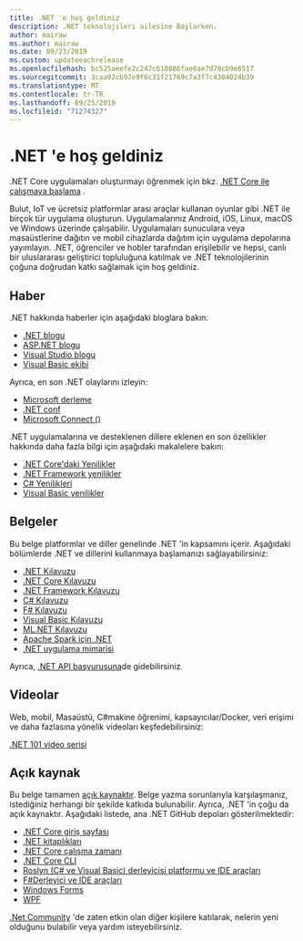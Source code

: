 ```yaml
---
title: .NET 'e hoş geldiniz
description: .NET teknolojileri ailesine Başlarken.
author: mairaw
ms.author: mairaw
ms.date: 09/23/2019
ms.custom: updateeachrelease
ms.openlocfilehash: bc525aeefe2c247c610886fae6ae7d79cb9e6517
ms.sourcegitcommit: 3caa92cb97e9f6c31f21769c7a3f7c4304024b39
ms.translationtype: MT
ms.contentlocale: tr-TR
ms.lasthandoff: 09/25/2019
ms.locfileid: "71274327"
---
```

# <a name="welcome-to-net"></a>.NET 'e hoş geldiniz

.NET Core uygulamaları oluşturmayı öğrenmek için bkz. [.NET Core ile çalışmaya başlama](core/get-started.md) .

Bulut, IoT ve ücretsiz platformlar arası araçlar kullanan oyunlar gibi .NET ile birçok tür uygulama oluşturun. Uygulamalarınız Android, iOS, Linux, macOS ve Windows üzerinde çalışabilir. Uygulamaları sunuculara veya masaüstlerine dağıtın ve mobil cihazlarda dağıtım için uygulama depolarına yayımlayın. .NET, öğrenciler ve hobler tarafından erişilebilir ve hepsi, canlı bir uluslararası geliştirici topluluğuna katılmak ve .NET teknolojilerinin çoğuna doğrudan katkı sağlamak için hoş geldiniz.

## <a name="news"></a>Haber

.NET hakkında haberler için aşağıdaki bloglara bakın:

- [.NET blogu](https://devblogs.microsoft.com/dotnet/)
- [ASP.NET blogu](https://devblogs.microsoft.com/aspnet/)
- [Visual Studio blogu](https://devblogs.microsoft.com/visualstudio/)
- [Visual Basic ekibi](https://devblogs.microsoft.com/vbteam/)

Ayrıca, en son .NET olaylarını izleyin:

- [Microsoft derleme](https://www.microsoft.com/build)
- [.NET conf](https://www.dotnetconf.net/)
- [Microsoft Connect ()](https://www.microsoft.com/connectevent)

.NET uygulamalarına ve desteklenen dillere eklenen en son özellikler hakkında daha fazla bilgi için aşağıdaki makalelere bakın:

- [​.NET Core'daki Yenilikler](core/whats-new/index.md)
- [.NET Framework yenilikler](framework/whats-new/index.md)
- [C# Yenilikleri](csharp/whats-new/index.md)
- [Visual Basic yenilikler](visual-basic/getting-started/whats-new.md)

## <a name="documentation"></a>Belgeler

Bu belge platformlar ve diller genelinde .NET 'in kapsamını içerir. Aşağıdaki bölümlerde .NET ve dillerini kullanmaya başlamanızı sağlayabilirsiniz:

- [.NET Kılavuzu](standard/index.md)
- [.NET Core Kılavuzu](core/index.md)
- [.NET Framework Kılavuzu](framework/index.md)
- [C# Kılavuzu](csharp/index.md)
- [F# Kılavuzu](fsharp/index.md)
- [Visual Basic Kılavuzu](visual-basic/index.md)
- [ML.NET Kılavuzu](machine-learning/index.yml)
- [Apache Spark için .NET](spark/index.yml)
- [.NET uygulama mimarisi](architecture/index.yml)

Ayrıca, [.NET API başvurusuna](/dotnet/api)de gidebilirsiniz.

## <a name="videos"></a>Videolar

Web, mobil, Masaüstü, C#makine öğrenimi, kapsayıcılar/Docker, veri erişimi ve daha fazlasına yönelik videoları keşfedebilirsiniz:

[.NET 101 video serisi](https://dotnet.microsoft.com/learn/videos)

## <a name="open-source"></a>Açık kaynak

Bu belge tamamen [açık kaynaktır](https://github.com/dotnet/docs). Belge yazma sorunlarıyla karşılaşmanız, istediğiniz herhangi bir şekilde katkıda bulunabilir. Ayrıca, .NET 'in çoğu da açık kaynaktır. Aşağıdaki listede, ana .NET GitHub depoları gösterilmektedir:

- [.NET Core giriş sayfası](https://github.com/dotnet/core)
- [.NET kitaplıkları](https://github.com/dotnet/corefx)
- [.NET Core çalışma zamanı](https://github.com/dotnet/coreclr)
- [.NET Core CLI](https://github.com/dotnet/cli)
- [Roslyn (C# ve Visual Basic) derleyicisi platformu ve IDE araçları](https://github.com/dotnet/roslyn)
- [F#Derleyici ve IDE araçları](https://github.com/microsoft/visualfsharp)
- [Windows Forms](https://github.com/dotnet/winforms)
- [WPF](https://github.com/dotnet/wpf)

[.Net Community](https://dotnet.microsoft.com/platform/community) 'de zaten etkin olan diğer kişilere katılarak, nelerin yeni olduğunu bulabilir veya yardım isteyebilirsiniz.
